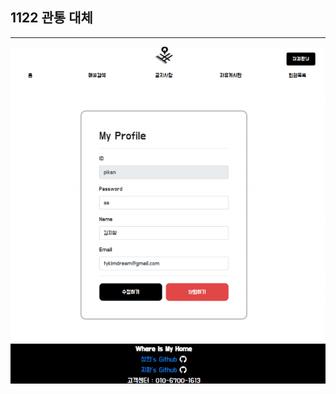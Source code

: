 ## 1122 관통 대체

---

<span align="center">

![](./image/%EB%A7%88%EC%9D%B4%ED%8E%98%EC%9D%B4%EC%A7%80.PNG)

</span>

